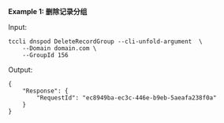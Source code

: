 **Example 1: 删除记录分组**

 

Input: 

```
tccli dnspod DeleteRecordGroup --cli-unfold-argument  \
    --Domain domain.com \
    --GroupId 156
```

Output: 
```
{
    "Response": {
        "RequestId": "ec8949ba-ec3c-446e-b9eb-5aeafa238f0a"
    }
}
```

